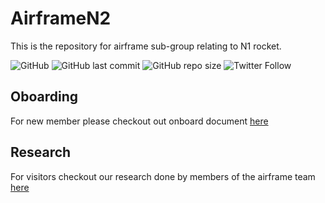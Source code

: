 # AirframeN2

This is the repository for airframe sub-group relating to N1 rocket.

![GitHub](https://img.shields.io/github/license/nakujaproject/airframeN2)
![GitHub last commit](https://img.shields.io/github/last-commit/nakujaproject/airframeN2)
![GitHub repo size](https://img.shields.io/github/repo-size/nakujaproject/airframeN2)
![Twitter Follow](https://img.shields.io/twitter/follow/Nakuja6?style=social)

## Oboarding

For new member please checkout out onboard document [here](Onboarding/newEmployee.md)

## Research

For visitors checkout our research done by members of the airframe team [here](Research/)
